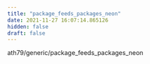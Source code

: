 ```yaml
---
title: "package_feeds_packages_neon"
date: 2021-11-27 16:07:14.865126
hidden: false
draft: false
---
```


ath79/generic/package_feeds_packages_neon

